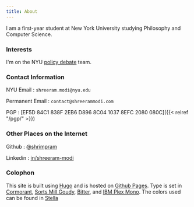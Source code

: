 ```yaml
---
title: About
---
```


I am a first-year student at New York University studying Philosophy and
Computer Science.

### Interests

I'm on the NYU [policy debate](https://nyucedaengage.com/)
team.

### Contact Information

NYU Email
: `shreeram.modi@nyu.edu`

Permanent Email
: `contact@shreerammodi.com`

PGP
: [EF5D 84C1 838F 2EB6 D896 8C04 1037 8EFC 2080 080C]({{< relref  "/pgp/" >}})

### Other Places on the Internet

Github
: [@shrimpram](https://github.com/shrimpram)

Linkedin
: [in/shreeram-modi](https://linkedin.com/in/shreeram-modi)

### Colophon

This site is built using [Hugo](https://gohugo.io/) and is hosted on [Github Pages](https://pages.github.com/). Type is set in [Cormorant](https://fonts.google.com/specimen/Cormorant), [Sorts Mill Goudy](https://fonts.google.com/specimen/Sorts+Mill+Goudy), [Bitter](https://fonts.google.com/specimen/Bitter), and [IBM Plex Mono](https://fonts.google.com/specimen/IBM+Plex+Mono). The colors used can be found in [Stella](https://github.com/shrimpram/stella)
